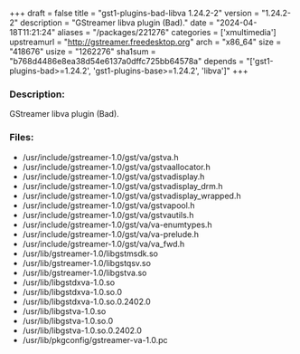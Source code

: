 +++
draft = false
title = "gst1-plugins-bad-libva 1.24.2-2"
version = "1.24.2-2"
description = "GStreamer libva plugin (Bad)."
date = "2024-04-18T11:21:24"
aliases = "/packages/221276"
categories = ['xmultimedia']
upstreamurl = "http://gstreamer.freedesktop.org"
arch = "x86_64"
size = "418676"
usize = "1262276"
sha1sum = "b768d4486e8ea38d54e6137a0dffc725bb64578a"
depends = "['gst1-plugins-bad>=1.24.2', 'gst1-plugins-base>=1.24.2', 'libva']"
+++
### Description: 
GStreamer libva plugin (Bad).

### Files: 
* /usr/include/gstreamer-1.0/gst/va/gstva.h
* /usr/include/gstreamer-1.0/gst/va/gstvaallocator.h
* /usr/include/gstreamer-1.0/gst/va/gstvadisplay.h
* /usr/include/gstreamer-1.0/gst/va/gstvadisplay_drm.h
* /usr/include/gstreamer-1.0/gst/va/gstvadisplay_wrapped.h
* /usr/include/gstreamer-1.0/gst/va/gstvapool.h
* /usr/include/gstreamer-1.0/gst/va/gstvautils.h
* /usr/include/gstreamer-1.0/gst/va/va-enumtypes.h
* /usr/include/gstreamer-1.0/gst/va/va-prelude.h
* /usr/include/gstreamer-1.0/gst/va/va_fwd.h
* /usr/lib/gstreamer-1.0/libgstmsdk.so
* /usr/lib/gstreamer-1.0/libgstqsv.so
* /usr/lib/gstreamer-1.0/libgstva.so
* /usr/lib/libgstdxva-1.0.so
* /usr/lib/libgstdxva-1.0.so.0
* /usr/lib/libgstdxva-1.0.so.0.2402.0
* /usr/lib/libgstva-1.0.so
* /usr/lib/libgstva-1.0.so.0
* /usr/lib/libgstva-1.0.so.0.2402.0
* /usr/lib/pkgconfig/gstreamer-va-1.0.pc
